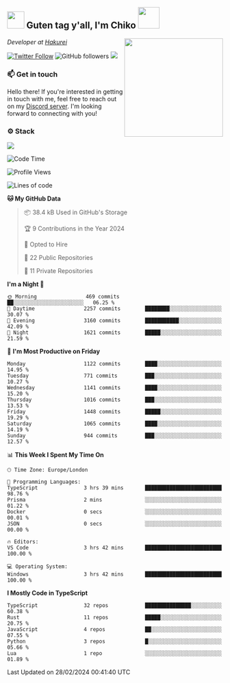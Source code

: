 <h2><img src="https://cdn.discordapp.com/emojis/1100181376730402906.gif?quality=lossless" width="40"> Guten tag y'all, I'm Chiko <img src="https://a.ppy.sh/15907233" width="50"></h2>
<a href="https://twitter.com/Zzul0714/status/1654451338179395585?s=20"><img align='right' src="https://cdn.discordapp.com/attachments/1109162815866023976/1109163700583153705/FvXKt8paEAAR6Ak1.png" width="230"></a>
<p><em>Developer at <a href="https://github.com/hakureiapp">Hakurei</a></em></p>

[![Twitter Follow](https://img.shields.io/twitter/follow/chikoxq?label=Follow)](https://twitter.com/intent/follow?screen_name=chikoxq)
![GitHub followers](https://img.shields.io/github/followers/chikof?label=Follow&style=social)
![](https://komarev.com/ghpvc/?username=chikof&color=blue)

### 📫 Get in touch
Hello there! If you're interested in getting in touch with me, feel free to reach out on my [Discord server](https://discord.gg/sejc7TnX6N). I'm looking forward to connecting with you!

### ⚙️ Stack
![](https://skillicons.dev/icons?i=git,kubernetes,docker,js,ts,cloudflare,css,deno,express,graphql,html,mongodb,nestjs,py,react,apollo,bash,java,lua,nextjs,netlify,nodejs,ps,powershell,rust,neovim,tauri,sentry,postgres,tailwind,prisma,actix)

<!--START_SECTION:waka-->
![Code Time](http://img.shields.io/badge/Code%20Time-1%2C580%20hrs%2028%20mins-blue)

![Profile Views](http://img.shields.io/badge/Profile%20Views-1-blue)

![Lines of code](https://img.shields.io/badge/From%20Hello%20World%20I%27ve%20Written-6.2%20million%20lines%20of%20code-blue)

**🐱 My GitHub Data** 

> 📦 38.4 kB Used in GitHub's Storage 
 > 
> 🏆 9 Contributions in the Year 2024
 > 
> 💼 Opted to Hire
 > 
> 📜 22 Public Repositories 
 > 
> 🔑 11 Private Repositories 
 > 
**I'm a Night 🦉** 

```text
🌞 Morning                469 commits         ██░░░░░░░░░░░░░░░░░░░░░░░   06.25 % 
🌆 Daytime                2257 commits        ████████░░░░░░░░░░░░░░░░░   30.07 % 
🌃 Evening                3160 commits        ███████████░░░░░░░░░░░░░░   42.09 % 
🌙 Night                  1621 commits        █████░░░░░░░░░░░░░░░░░░░░   21.59 % 
```
📅 **I'm Most Productive on Friday** 

```text
Monday                   1122 commits        ████░░░░░░░░░░░░░░░░░░░░░   14.95 % 
Tuesday                  771 commits         ███░░░░░░░░░░░░░░░░░░░░░░   10.27 % 
Wednesday                1141 commits        ████░░░░░░░░░░░░░░░░░░░░░   15.20 % 
Thursday                 1016 commits        ███░░░░░░░░░░░░░░░░░░░░░░   13.53 % 
Friday                   1448 commits        █████░░░░░░░░░░░░░░░░░░░░   19.29 % 
Saturday                 1065 commits        ████░░░░░░░░░░░░░░░░░░░░░   14.19 % 
Sunday                   944 commits         ███░░░░░░░░░░░░░░░░░░░░░░   12.57 % 
```


📊 **This Week I Spent My Time On** 

```text
🕑︎ Time Zone: Europe/London

💬 Programming Languages: 
TypeScript               3 hrs 39 mins       █████████████████████████   98.76 % 
Prisma                   2 mins              ░░░░░░░░░░░░░░░░░░░░░░░░░   01.22 % 
Docker                   0 secs              ░░░░░░░░░░░░░░░░░░░░░░░░░   00.01 % 
JSON                     0 secs              ░░░░░░░░░░░░░░░░░░░░░░░░░   00.00 % 

🔥 Editors: 
VS Code                  3 hrs 42 mins       █████████████████████████   100.00 % 

💻 Operating System: 
Windows                  3 hrs 42 mins       █████████████████████████   100.00 % 
```

**I Mostly Code in TypeScript** 

```text
TypeScript               32 repos            ███████████████░░░░░░░░░░   60.38 % 
Rust                     11 repos            █████░░░░░░░░░░░░░░░░░░░░   20.75 % 
JavaScript               4 repos             ██░░░░░░░░░░░░░░░░░░░░░░░   07.55 % 
Python                   3 repos             █░░░░░░░░░░░░░░░░░░░░░░░░   05.66 % 
Lua                      1 repo              ░░░░░░░░░░░░░░░░░░░░░░░░░   01.89 % 
```




 Last Updated on 28/02/2024 00:41:40 UTC
<!--END_SECTION:waka-->


<!--
<p align="center">
     <a href="https://discord.gg/HhybNhchcC"><img src="https://invidget.switchblade.xyz/sejc7TnX6N" align="center" ><a>
</p> 
-->

